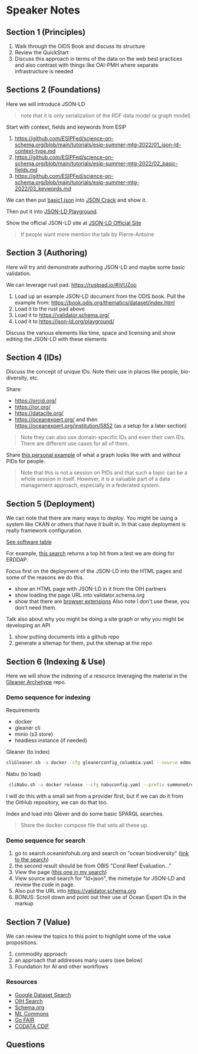 # Speaker Notes

## Section 1 (Principles)

1) Walk through the OIDS Book and discuss its structure
1) Review the QuickStart
2) Discuss this approach in terms of the data on the web best practices and also contrast with things like OAI-PMH where separate infrastructure is needed

## Sections 2 (Foundations)

Here we will introduce JSON-LD

> note that it is only serialization of the RDF data model (a graph model)

 Start with context, fields and keywords from ESIP
 
1) https://github.com/ESIPFed/science-on-schema.org/blob/main/tutorials/esip-summer-mtg-2022/01_json-ld-context-type.md
2) https://github.com/ESIPFed/science-on-schema.org/blob/main/tutorials/esip-summer-mtg-2022/02_basic-fields.md
3) https://github.com/ESIPFed/science-on-schema.org/blob/main/tutorials/esip-summer-mtg-2022/03_keywords.md

We can then put [basic1.json](./docs/section2/basic1.json) into [JSON Crack](https://jsoncrack.com) and show it.

Then put it into [JSON-LD Playground](https://json-ld.org/playground/).

Show the official JSON-LD site at [JSON-LD Official Site](https://json-ld.org/)

> If people want more mention the talk by Pierre-Antoine

## Section 3 (Authoring)

Here will try and demonstrate authoring 
JSON-LD and maybe some basic validation.

We can leverage rust pad.  https://rustpad.io/#iVUZoo

1) Load up an example JSON-LD document from the ODIS book.  Pull the example from: https://book.odis.org/thematics/dataset/index.html
2) Load it to the rust pad above
3) Load it to https://validator.schema.org/
4) Load it to https://json-ld.org/playground/

Discuss the various elements like time, space and licensing and show editing the JSON-LD with these elements

## Section 4 (IDs)

Discuss the concept of unique IDs.  Note their use in places like 
people, bio-diversity, etc.   

Share:
* https://orcid.org/
* https://ror.org/
* https://datacite.org/
* https://oceanexpert.org/ and then https://oceanexpert.org/institution/5852 (as a setup for a later section) 

> Note they can also use domain-specific IDs and even their own IDs.  There are 
> different use cases for all of them.

Share [this personal example](./docs/section4/pid_application.md) of what a graph looks like with and without PIDs for people. 

> Note that this is not a session on PIDs and that such a topic can be a whole
> session in itself.   However, it is a valuable part of a data management approach, especially in a federated system. 

## Section 5 (Deployment)

We can note that there are many ways to _deploy_.  You might be using 
a system like CKAN or others that have it built in.  In that case 
deployment is really framework configuration.

[See software table](./docs/section5/software.md)

For example, [this search](https://oceaninfohub.org/results/Dataset?search_text=ocean+temperature&page=0)  returns a top hit from a test
we are doing for ERDDAP.  

Focus first on the deployment of the JSON-LD into the HTML pages and some of the reasons we do this.  

* show an HTML page with JSON-LD in it from the OIH partners
* show loading the page URL into validator.schema.org
* show that there are [browser extensions](https://chromewebstore.google.com/search/schema%20) Also note I don't use these, you don't need them.

Talk also about why you might be doing a site graph or why you might be developing an API 

1) show putting documents into a github repo
2) generate a sitemap for them, put the sitemap at the repo

## Section 6 (Indexing & Use)

Here we will show the indexing of a resource leveraging the 
material in the [Gleaner Archetype](https://github.com/gleanerio/archetype) repo.  

### Demo sequence for indexing

Requirements
* docker
* gleaner cli
* minio (s3 store)
* headless instance (if needed)

Gleaner (to index)
```bash
cliGleaner.sh -a docker -cfg gleanerconfig_columbia.yaml --source edmo
```

Nabu (to load)
```bash
 cliNabu.sh -a docker release --cfg nabuconfig.yaml --prefix summoned/edmo
 ```

I will do this with a small set from a provider first, but if we can do it from the GitHub repository, we can do that too.

Index and load into Qlever and do some basic SPARQL searches.  

> Share the docker compose file that sets all these up.

### Demo sequence for search

1) go to search.oceaninfohub.org and search on "ocean biodiversity"  ([link to the search](https://oceaninfohub.org/results/Dataset?search_text=ocean+biodiversity&page=0))
2) the second result should be from OBIS "Coral Reef Evaluation..."
3) View the page  ([this one in my search](https://obis.org/dataset/aaacf13e-a138-4b75-ba78-0b5136649365))
4) View source and search for "ld+json", the mimetype for JSON-LD and review the code in page. 
5) Also put the URL into https://validator.schema.org
6) BONUS:  Scroll down and point out their use of Ocean Expert IDs in the markup

## Section 7 (Value)

We can review the topics to this point to highlight some 
of the value propositions. 

1) commodity approach
2) an approach that addresses many users (see below)
3) Foundation for AI and other workflows

### Resources
- [Google Dataset Search](https://datasetsearch.research.google.com/)
- [OIH Search](https://oceaninfohub.org/)
- [Schema.org](https://schema.org)
- [ML Commons](https://mlcommons.org/working-groups/data/croissant/)
- [Go FAIR](https://www.go-fair.org/)
- [CODATA CDIF](https://cdif.codata.org/)


## Questions
